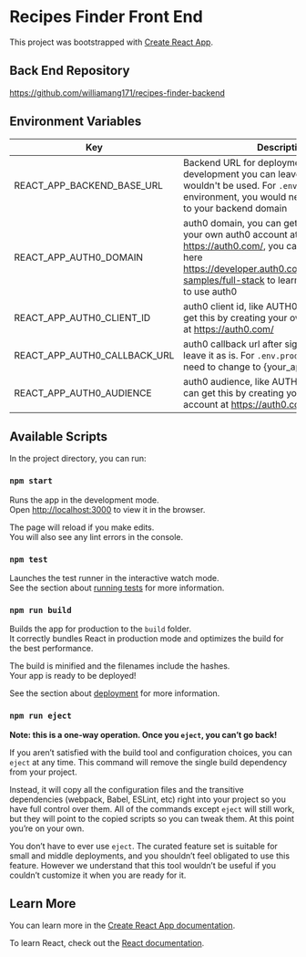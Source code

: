 # Recipes Finder Front End

This project was bootstrapped with [Create React App](https://github.com/facebook/create-react-app).

## Back End Repository

https://github.com/williamang171/recipes-finder-backend

## Environment Variables

| Key                          | Description                                                                                                                                                                                                                 |
| ---------------------------- | --------------------------------------------------------------------------------------------------------------------------------------------------------------------------------------------------------------------------- |
| REACT_APP_BACKEND_BASE_URL   | Backend URL for deployment, for local development you can leave it as is as it wouldn't be used. For `.env.production` environment, you would need to change this to your backend domain                                    |
| REACT_APP_AUTH0_DOMAIN       | auth0 domain, you can get this by creating your own auth0 account at https://auth0.com/, you can refer to the guide here https://developer.auth0.com/resources/code-samples/full-stack to learn more about how to use auth0 |
| REACT_APP_AUTH0_CLIENT_ID    | auth0 client id, like AUTH0_DOMAIN, you can get this by creating your own auth0 account at https://auth0.com/                                                                                                               |
| REACT_APP_AUTH0_CALLBACK_URL | auth0 callback url after signing in, you can leave it as is. For `.env.production`, you would need to change to {your_app_url}/finder-text                                                                                  |
| REACT_APP_AUTH0_AUDIENCE     | auth0 audience, like AUTH0_DOMAIN, you can get this by creating your own auth0 account at https://auth0.com/                                                                                                                |

## Available Scripts

In the project directory, you can run:

### `npm start`

Runs the app in the development mode.\
Open [http://localhost:3000](http://localhost:3000) to view it in the browser.

The page will reload if you make edits.\
You will also see any lint errors in the console.

### `npm test`

Launches the test runner in the interactive watch mode.\
See the section about [running tests](https://facebook.github.io/create-react-app/docs/running-tests) for more information.

### `npm run build`

Builds the app for production to the `build` folder.\
It correctly bundles React in production mode and optimizes the build for the best performance.

The build is minified and the filenames include the hashes.\
Your app is ready to be deployed!

See the section about [deployment](https://facebook.github.io/create-react-app/docs/deployment) for more information.

### `npm run eject`

**Note: this is a one-way operation. Once you `eject`, you can’t go back!**

If you aren’t satisfied with the build tool and configuration choices, you can `eject` at any time. This command will remove the single build dependency from your project.

Instead, it will copy all the configuration files and the transitive dependencies (webpack, Babel, ESLint, etc) right into your project so you have full control over them. All of the commands except `eject` will still work, but they will point to the copied scripts so you can tweak them. At this point you’re on your own.

You don’t have to ever use `eject`. The curated feature set is suitable for small and middle deployments, and you shouldn’t feel obligated to use this feature. However we understand that this tool wouldn’t be useful if you couldn’t customize it when you are ready for it.

## Learn More

You can learn more in the [Create React App documentation](https://facebook.github.io/create-react-app/docs/getting-started).

To learn React, check out the [React documentation](https://reactjs.org/).
